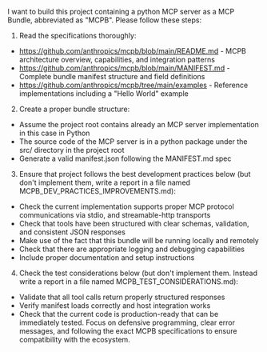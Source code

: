 I want to build this project containing a python MCP server as a MCP Bundle, abbreviated as "MCPB". Please follow these steps:

1. Read the specifications thoroughly:

- https://github.com/anthropics/mcpb/blob/main/README.md - MCPB architecture overview, capabilities, and integration patterns
- https://github.com/anthropics/mcpb/blob/main/MANIFEST.md - Complete bundle manifest structure and field definitions
- https://github.com/anthropics/mcpb/tree/main/examples - Reference implementations including a "Hello World" example

2. Create a proper bundle structure:

- Assume the project root contains already an MCP server implementation in this case in Python
- The source code of the MCP server is in a python package under the src/ directory in the project root
- Generate a valid manifest.json following the MANIFEST.md spec

3. Ensure that project follows the best development practices below (but don't implement them, write a report in a file named MCPB_DEV_PRACTICES_IMPROVEMENTS.md):

- Check the current implementation supports proper MCP protocol communications via stdio, and streamable-http transports
- Check that tools have been structured with clear schemas, validation, and consistent JSON responses
- Make use of the fact that this bundle will be running locally and remotely
- Check that there are appropriate logging and debugging capabilities
- Include proper documentation and setup instructions

4. Check the test considerations below (but don't implement them. Instead write a report in a file named MCPB_TEST_CONSIDERATIONS.md):

- Validate that all tool calls return properly structured responses
- Verify manifest loads correctly and host integration works
- Check that the current code is production-ready that can be immediately tested. Focus on defensive programming, clear error messages, and following the exact MCPB specifications to ensure compatibility with the ecosystem.
